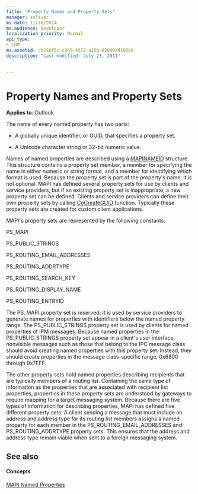 ```yaml
---
title: "Property Names and Property Sets"
manager: soliver
ms.date: 11/16/2014
ms.audience: Developer
localization_priority: Normal
api_type:
- COM
ms.assetid: cb216f5c-c965-4372-a15b-82090a410266
description: "Last modified: July 23, 2011"
 
 
---
```


# Property Names and Property Sets

  
  
**Applies to**: Outlook 
  
The name of every named property has two parts:
  
- A globally unique identifier, or GUID, that specifies a property set.
    
- A Unicode character string or 32-bit numeric value. 
    
Names of named properties are described using a [MAPINAMEID](mapinameid.md) structure. This structure contains a property set member, a member for specifying the name in either numeric or string format, and a member for identifying which format is used. Because the property set is part of the property's name, it is not optional. MAPI has defined several property sets for use by clients and service providers, but if an existing property set is inappropriate, a new property set can be defined. Clients and service providers can define their own property sets by calling [CoCreateGUID](http://msdn.microsoft.com/en-us/library/ms688568.aspx) function. Typically these property sets are created for custom client applications. 
  
MAPI's property sets are represented by the following constants:
  
PS_MAPI
  
PS_PUBLIC_STRINGS
  
PS_ROUTING_EMAIL_ADDRESSES
  
PS_ROUTING_ADDRTYPE
  
PS_ROUTING_SEARCH_KEY
  
PS_ROUTING_DISPLAY_NAME
  
PS_ROUTING_ENTRYID
  
The PS_MAPI property set is reserved; it is used by service providers to generate names for properties with identifiers below the named property range. The PS_PUBLIC_STRINGS property set is used by clients for named properties of IPM messages. Because named properties in the PS_PUBLIC_STRINGS property set appear in a client's user interface, nonvisible messages such as those that belong to the IPC message class should avoid creating named properties with this property set. Instead, they should create properties in the message class-specific range, 0x6800 through 0x7FFF.
  
The other property sets hold named properties describing recipients that are typically members of a routing list. Containing the same type of information as the properties that are associated with recipient list properties, properties in these property sets are understood by gateways to require mapping for a target messaging system. Because there are five types of information for describing properties, MAPI has defined five different property sets. A client sending a message that must include an address and address type for its routing list members assigns a named property for each member in the PS_ROUTING_EMAIL_ADDRESSES and PS_ROUTING_ADDRTYPE property sets. This ensures that the address and address type remain viable when sent to a foreign messaging system.
  
## See also

#### Concepts

[MAPI Named Properties](mapi-named-properties.md)

